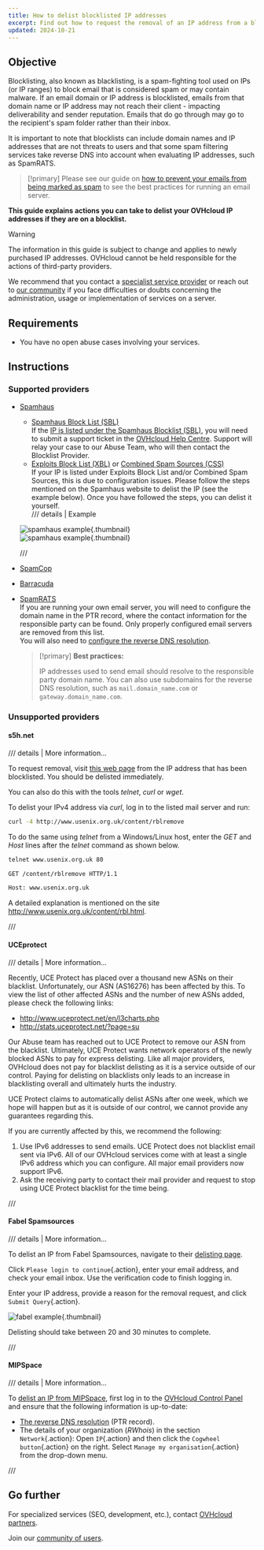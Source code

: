 ```yaml
---
title: How to delist blocklisted IP addresses
excerpt: Find out how to request the removal of an IP address from a blocklist if your services are impaired by anti-spam providers
updated: 2024-10-21
---
```


## Objective

Blocklisting, also known as blacklisting, is a spam-fighting tool used on IPs (or IP ranges) to block email that is considered spam or may contain malware. If an email domain or IP address is blocklisted, emails from that domain name or IP address may not reach their client - impacting deliverability and sender reputation. Emails that do go through may go to the recipient's spam folder rather than their inbox.

It is important to note that blocklists can include domain names and IP addresses that are not threats to users and that some spam filtering services take reverse DNS into account when evaluating IP addresses, such as SpamRATS.

> [!primary]
> Please see our guide on [how to prevent your emails from being marked as spam](/pages/bare_metal_cloud/dedicated_servers/mail_sending_optimization) to see the best practices for running an email server.
>

**This guide explains actions you can take to delist your OVHcloud IP addresses if they are on a blocklist.**

> [!warning]
> The information in this guide is subject to change and applies to newly purchased IP addresses. OVHcloud cannot be held responsible for the actions of third-party providers.
>
> We recommend that you contact a [specialist service provider](/links/partner) or reach out to [our community](/links/community) if you face difficulties or doubts concerning the administration, usage or implementation of services on a server.
>

## Requirements

- You have no open abuse cases involving your services.

## Instructions

### Supported providers

- [Spamhaus](https://check.spamhaus.org/)

    - [Spamhaus Block List (SBL)](https://www.spamhaus.org/blocklists/spamhaus-blocklist/)  
    If the [IP is listed under the Spamhaus Blocklist (SBL)](https://check.spamhaus.org/sbl/listings/ovh.net/), you will need to submit a support ticket in the [OVHcloud Help Centre](https://help.ovhcloud.com/csm?id=csm_get_help). Support will relay your case to our Abuse Team, who will then contact the Blocklist Provider.
    - [Exploits Block List (XBL)](https://www.spamhaus.org/blocklists/exploits-blocklist/) or [Combined Spam Sources (CSS)](https://www.spamhaus.org/blocklists/combined-spam-sources/)  
    If your IP is listed under Exploits Block List and/or Combined Spam Sources, this is due to configuration issues. Please follow the steps mentioned on the Spamhaus website to delist the IP (see the example below). Once you have followed the steps, you can delist it yourself.  
    /// details | Example
    
    ![spamhaus example](images/blocklist1.png){.thumbnail}  
    ![spamhaus example](images/blocklist2.png){.thumbnail}

    ///

- [SpamCop](https://www.spamcop.net/bl.shtml)

- [Barracuda](https://www.barracudacentral.org/lookups)

- [SpamRATS](https://spamrats.com/lookup.php)  
    If you are running your own email server, you will need to configure the domain name in the PTR record, where the contact information for the responsible party can be found. Only properly configured email servers are removed from this list.  
    You will also need to [configure the reverse DNS resolution](/pages/bare_metal_cloud/virtual_private_servers/configuring-reverse-dns).  
    > [!primary]
    > **Best practices:**
    > 
    > IP addresses used to send email should resolve to the responsible party domain name. You can also use subdomains for the reverse DNS resolution, such as `mail.domain_name.com` or `gateway.domain_name.com`.


### Unsupported providers

#### s5h.net

/// details | More information...

To request removal, visit [this web page](http://www.usenix.org.uk/content/rblremove) from the IP address that has been blocklisted. You should be delisted immediately.

You can also do this with the tools *telnet*, *curl* or *wget*.

To delist your IPv4 address via *curl*, log in to the listed mail server and run:

```bash
curl -4 http://www.usenix.org.uk/content/rblremove
```

To do the same using *telnet* from a Windows/Linux host, enter the *GET* and *Host* lines after the *telnet* command as shown below.

```bash
telnet www.usenix.org.uk 80
```

```bash
GET /content/rblremove HTTP/1.1
```

```bash
Host: www.usenix.org.uk
```

A detailed explanation is mentioned on the site <http://www.usenix.org.uk/content/rbl.html>.

///

#### UCEprotect


/// details | More information...

Recently, UCE Protect has placed over a thousand new ASNs on their blacklist. Unfortunately, our ASN (AS16276) has been affected by this. To view the list of other affected ASNs and the number of new ASNs added, please check the following links:

- http://www.uceprotect.net/en/l3charts.php
- http://stats.uceprotect.net/?page=su

Our Abuse team has reached out to UCE Protect to remove our ASN from the blacklist. Ultimately, UCE Protect wants network operators of the newly blocked ASNs to pay for express delisting. Like all major providers, OVHcloud does not pay for blacklist delisting as it is a service outside of our control. Paying for delisting on blacklists only leads to an increase in blacklisting overall and ultimately hurts the industry.

UCE Protect claims to automatically delist ASNs after one week, which we hope will happen but as it is outside of our control, we cannot provide any guarantees regarding this.

If you are currently affected by this, we recommend the following:

1. Use IPv6 addresses to send emails. UCE Protect does not blacklist email sent via IPv6. All of our OVHcloud services come with at least a single IPv6 address which you can configure. All major email providers now support IPv6.
2. Ask the receiving party to contact their mail provider and request to stop using UCE Protect blacklist for the time being.


///

#### Fabel Spamsources

/// details | More information...

To delist an IP from Fabel Spamsources, navigate to their [delisting page](https://www.spamsources.fabel.dk/delist).

Click `Please login to continue`{.action}, enter your email address, and check your email inbox. Use the verification code to finish logging in.

Enter your IP address, provide a reason for the removal request, and click `Submit Query`{.action}.

![fabel example](images/blocklist3.png){.thumbnail}

Delisting should take between 20 and 30 minutes to complete.

///


#### MIPSpace

/// details | More information...

To [delist an IP from MIPSpace](https://www.mipspace.com/removal.php), first log in to the [OVHcloud Control Panel](/links/manager) and ensure that the following information is up-to-date:

- [The reverse DNS resolution](/pages/bare_metal_cloud/virtual_private_servers/configuring-reverse-dns) (PTR record).
- The details of your organization (*RWhois*) in the section `Network`{.action}: Open `IP`{.action} and then click the `Cogwheel button`{.action} on the right. Select `Manage my organisation`{.action} from the drop-down menu.

///

## Go further

For specialized services (SEO, development, etc.), contact [OVHcloud partners](/links/partner).

Join our [community of users](/links/community).